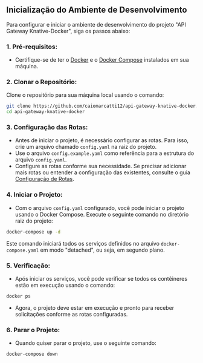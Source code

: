## Inicialização do Ambiente de Desenvolvimento

Para configurar e iniciar o ambiente de desenvolvimento do projeto "API Gateway Knative-Docker", siga os passos abaixo:

### 1. Pré-requisitos:
- Certifique-se de ter o [Docker](https://www.docker.com/get-started) e o [Docker Compose](https://docs.docker.com/compose/install/) instalados em sua máquina.

### 2. Clonar o Repositório:
Clone o repositório para sua máquina local usando o comando:
```bash
git clone https://github.com/caiomarcatti12/api-gateway-knative-docker.git
cd api-gateway-knative-docker
```

### 3. Configuração das Rotas:
- Antes de iniciar o projeto, é necessário configurar as rotas. Para isso, crie um arquivo chamado `config.yaml` na raiz do projeto.
- Use o arquivo `config.example.yaml` como referência para a estrutura do arquivo `config.yaml`.
- Configure as rotas conforme sua necessidade. Se precisar adicionar mais rotas ou entender a configuração das existentes, consulte o guia [Configuração de Rotas](./ROUTE_CONFIGURATION.md).

### 4. Iniciar o Projeto:
- Com o arquivo `config.yaml` configurado, você pode iniciar o projeto usando o Docker Compose. Execute o seguinte comando no diretório raiz do projeto:
```bash
docker-compose up -d
```
Este comando iniciará todos os serviços definidos no arquivo `docker-compose.yaml` em modo "detached", ou seja, em segundo plano.

### 5. Verificação:
- Após iniciar os serviços, você pode verificar se todos os contêineres estão em execução usando o comando:
```bash
docker ps
```
- Agora, o projeto deve estar em execução e pronto para receber solicitações conforme as rotas configuradas.

### 6. Parar o Projeto:
- Quando quiser parar o projeto, use o seguinte comando:
```bash
docker-compose down
```
